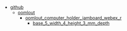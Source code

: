 * [github](github)
  * [oomlout](github/oomlout)
    * [oomlout_computer_holder_jamboard_webex_r](github/oomlout/oomlout_computer_holder_jamboard_webex_r)
      * [base_5_width_4_height_3_mm_depth](github/oomlout/oomlout_computer_holder_jamboard_webex_r/base_5_width_4_height_3_mm_depth)

